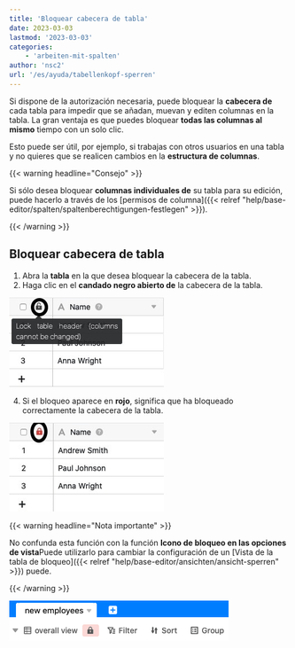 ```yaml
---
title: 'Bloquear cabecera de tabla'
date: 2023-03-03
lastmod: '2023-03-03'
categories:
    - 'arbeiten-mit-spalten'
author: 'nsc2'
url: '/es/ayuda/tabellenkopf-sperren'
---
```


Si dispone de la autorización necesaria, puede bloquear la **cabecera de** cada tabla para impedir que se añadan, muevan y editen columnas en la tabla. La gran ventaja es que puedes bloquear **todas las columnas al mismo** tiempo con un solo clic.

Esto puede ser útil, por ejemplo, si trabajas con otros usuarios en una tabla y no quieres que se realicen cambios en la **estructura de columnas**.

{{< warning  headline="Consejo" >}}

Si sólo desea bloquear **columnas individuales de** su tabla para su edición, puede hacerlo a través de los [permisos de columna]({{< relref "help/base-editor/spalten/spaltenberechtigungen-festlegen" >}}).

{{< /warning >}}

## Bloquear cabecera de tabla

1. Abra la **tabla** en la que desea bloquear la cabecera de la tabla.
2. Haga clic en el **candado negro abierto de** la cabecera de la tabla.

![Bloqueo de la cabecera de la tabla](images/lock-the-table-head.jpg)

4. Si el bloqueo aparece en **rojo**, significa que ha bloqueado correctamente la cabecera de la tabla.

![Símbolo de bloqueo para una cabecera de tabla bloqueada correctamente](images/locked-table-head.jpg)

{{< warning  headline="Nota importante" >}}

No confunda esta función con la función **Icono de bloqueo en las opciones de vista**Puede utilizarlo para cambiar la configuración de un [Vista de la tabla de bloqueo]({{< relref "help/base-editor/ansichten/ansicht-sperren" >}}) puede.

{{< /warning >}}

![Icono de bloqueo para bloquear las vistas en las opciones de vista](images/Bildschirmfoto-2022-10-28-um-15.22.16.png)
